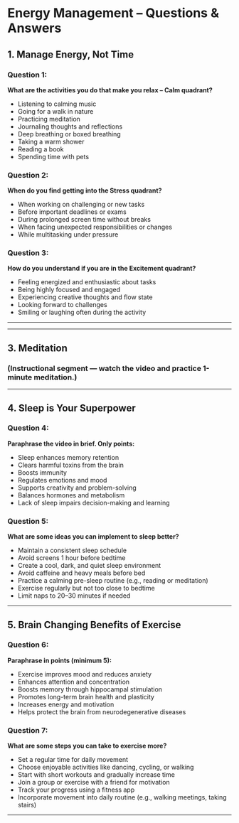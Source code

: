# Energy Management – Questions & Answers

## 1. Manage Energy, Not Time

### Question 1:
**What are the activities you do that make you relax – Calm quadrant?**

- Listening to calming music  
- Going for a walk in nature  
- Practicing meditation  
- Journaling thoughts and reflections  
- Deep breathing or boxed breathing  
- Taking a warm shower  
- Reading a book  
- Spending time with pets  

### Question 2:
**When do you find getting into the Stress quadrant?**

- When working on challenging or new tasks  
- Before important deadlines or exams  
- During prolonged screen time without breaks  
- When facing unexpected responsibilities or changes  
- While multitasking under pressure  

### Question 3:
**How do you understand if you are in the Excitement quadrant?**

- Feeling energized and enthusiastic about tasks  
- Being highly focused and engaged  
- Experiencing creative thoughts and flow state  
- Looking forward to challenges  
- Smiling or laughing often during the activity  

---



---

## 3. Meditation

### (Instructional segment — watch the video and practice 1-minute meditation.)

---

## 4. Sleep is Your Superpower


### Question 4:
**Paraphrase the video in brief. Only points:**

- Sleep enhances memory retention  
- Clears harmful toxins from the brain  
- Boosts immunity  
- Regulates emotions and mood  
- Supports creativity and problem-solving  
- Balances hormones and metabolism  
- Lack of sleep impairs decision-making and learning  

### Question 5:
**What are some ideas you can implement to sleep better?**

- Maintain a consistent sleep schedule  
- Avoid screens 1 hour before bedtime  
- Create a cool, dark, and quiet sleep environment  
- Avoid caffeine and heavy meals before bed  
- Practice a calming pre-sleep routine (e.g., reading or meditation)  
- Exercise regularly but not too close to bedtime  
- Limit naps to 20–30 minutes if needed  

---

## 5. Brain Changing Benefits of Exercise


### Question 6:
**Paraphrase in points (minimum 5):**

- Exercise improves mood and reduces anxiety  
- Enhances attention and concentration  
- Boosts memory through hippocampal stimulation  
- Promotes long-term brain health and plasticity  
- Increases energy and motivation  
- Helps protect the brain from neurodegenerative diseases  

### Question 7:
**What are some steps you can take to exercise more?**

- Set a regular time for daily movement  
- Choose enjoyable activities like dancing, cycling, or walking  
- Start with short workouts and gradually increase time  
- Join a group or exercise with a friend for motivation  
- Track your progress using a fitness app  
- Incorporate movement into daily routine (e.g., walking meetings, taking stairs)  

---